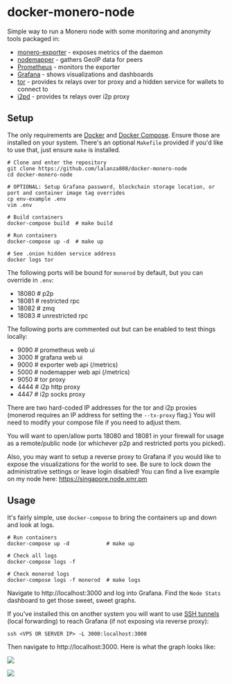 # docker-monero-node

Simple way to run a Monero node with some monitoring and anonymity tools packaged in:

* [monero-exporter](https://github.com/cirocosta/monero-exporter) - exposes metrics of the daemon
* [nodemapper](./dockerfiles/nodemapper.py) - gathers GeoIP data for peers
* [Prometheus](https://prometheus.io/docs/introduction/overview/) - monitors the exporter
* [Grafana](https://grafana.com/) - shows visualizations and dashboards
* [tor](https://www.torproject.org/) - provides tx relays over tor proxy and a hidden service for wallets to connect to
* [i2pd](https://i2pd.website/) - provides tx relays over i2p proxy


## Setup

The only requirements are [Docker](https://docs.docker.com/get-docker/) and [Docker Compose](https://docs.docker.com/compose/install/). Ensure those are installed on your system. There's an optional `Makefile` provided if you'd like to use that, just ensure `make` is installed.

```
# Clone and enter the repository
git clone https://github.com/lalanza808/docker-monero-node
cd docker-monero-node

# OPTIONAL: Setup Grafana password, blockchain storage location, or port and container image tag overrides
cp env-example .env
vim .env

# Build containers
docker-compose build  # make build

# Run containers
docker-compose up -d  # make up

# See .onion hidden service address
docker logs tor
```

The following ports will be bound for `monerod` by default, but you can override in `.env`:
- 18080   # p2p
- 18081   # restricted rpc
- 18082   # zmq
- 18083   # unrestricted rpc

The following ports are commented out but can be enabled to test things locally:
- 9090  # prometheus web ui
- 3000  # grafana web ui
- 9000  # exporter web api (/metrics)
- 5000  # nodemapper web api (/metrics)
- 9050  # tor proxy
- 4444  # i2p http proxy
- 4447  # i2p socks proxy

There are two hard-coded IP addresses for the tor and i2p proxies (monerod requires an IP address for setting the `--tx-proxy` flag.) You will need to modify your compose file if you need to adjust them.

You will want to open/allow ports 18080 and 18081 in your firewall for usage as a remote/public node (or whichever p2p and restricted ports you picked).

Also, you may want to setup a reverse proxy to Grafana if you would like to expose the visualizations for the world to see. Be sure to lock down the administrative settings or leave login disabled! You can find a live example on my node here: https://singapore.node.xmr.pm

## Usage

It's fairly simple, use `docker-compose` to bring the containers up and down and look at logs.

```
# Run containers
docker-compose up -d            # make up

# Check all logs
docker-compose logs -f

# Check monerod logs
docker-compose logs -f monerod  # make logs
```

Navigate to http://localhost:3000 and log into Grafana. Find the `Node Stats` dashboard to get those sweet, sweet graphs.

If you've installed this on another system you will want to use [SSH tunnels](https://www.ssh.com/ssh/tunneling/example) (local forwarding) to reach Grafana (if not exposing via reverse proxy):

```
ssh <VPS OR SERVER IP> -L 3000:localhost:3000
```

Then navigate to http://localhost:3000. Here is what the graph looks like:

![](static/graf1.png)

![](static/graf2.png)


